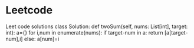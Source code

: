 # Leetcode
Leet code solutions
class Solution:
    def twoSum(self, nums: List[int], target: int):
        a={}
        for i,num in enumerate(nums):
            if target-num in a:
                return [a[target-num],i]
            else:
                a[num]=i
